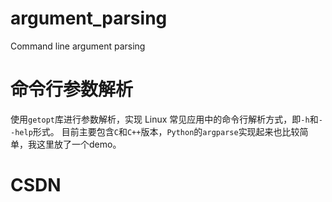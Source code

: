 # argument_parsing
Command line argument parsing

# 命令行参数解析
使用`getopt`库进行参数解析，实现 Linux 常见应用中的命令行解析方式，即`-h`和`--help`形式。
目前主要包含`C`和`C++`版本，`Python`的`argparse`实现起来也比较简单，我这里放了一个demo。

# CSDN
